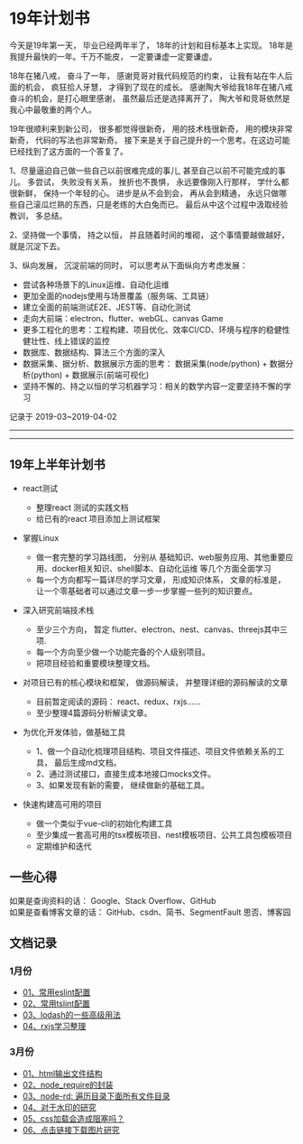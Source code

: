 # 19年计划书

今天是19年第一天， 毕业已经两年半了， 18年的计划和目标基本上实现。 18年是我提升最快的一年。千万不能皮， 一定要谦虚一定要谦虚。

18年在猪八戒， 奋斗了一年， 感谢竞哥对我代码规范的约束， 让我有站在牛人后面的机会， 疯狂拾人牙慧， 才得到了现在的成长。 
感谢陶大爷给我18年在猪八戒奋斗的机会，是打心眼里感谢， 虽然最后还是选择离开了， 陶大爷和竞哥依然是我心中最敬重的两个人。                      

19年很顺利来到新公司， 很多都觉得很新奇， 用的技术栈很新奇， 用的模块非常新奇， 代码的写法也非常新奇。 
接下来是关于自己提升的一个思考。在这边可能已经找到了这方面的一个答复了。

1、尽量逼迫自己做一些自己以前很难完成的事儿, 甚至自己以前不可能完成的事儿。
多尝试， 失败没有关系， 挫折也不畏惧， 永远要像刚入行那样， 学什么都很新鲜， 保持一个年轻的心。
进步是从不会到会， 再从会到精通， 永远只做哪些自己滚瓜烂熟的东西，只是老练的大白兔而已。
最后从中这个过程中汲取经验教训， 多总结。                         

2、坚持做一个事情， 持之以恒， 并且随着时间的堆砌， 这个事情要越做越好， 就是沉淀下去。                      

3、纵向发展， 沉淀前端的同时， 可以思考从下面纵向方考虑发展：
                         
- 尝试各种场景下的Linux运维、自动化运维                       
- 更加全面的nodejs使用与场景覆盖（服务端、工具链）                        
- 建立全面的前端测试E2E、JEST等、自动化测试                         
- 走向大前端：electron、flutter、webGL、canvas Game
- 更多工程化的思考：工程构建、项目优化、效率CI/CD、环境与程序的稳健性健壮性、线上错误的监控
- 数据库、数据结构、算法三个方面的深入
- 数据采集、据分析、数据展示方面的思考： 数据采集(node/python) + 数据分析(python) + 数据展示(前端可视化)
- 坚持不懈的、持之以恒的学习机器学习：相关的数学内容一定要坚持不懈的学习

记录于 2019-03~2019-04-02


---------------------------





---------------------------
## 19年上半年计划书
- react测试
    - 整理react 测试的实践文档
    - 给已有的react 项目添加上测试框架

- 掌握Linux
    - 做一套完整的学习路线图， 分别从 基础知识、web服务应用、其他重要应用、docker相关知识、shell脚本、自动化运维 等几个方面全面学习
    - 每一个方向都写一篇详尽的学习文章， 形成知识体系， 文章的标准是， 让一个零基础者可以通过文章一步一步掌握一些列的知识要点。

- 深入研究前端技术栈
    - 至少三个方向， 暂定 flutter、electron、nest、canvas、threejs其中三项.
    - 每一个方向至少做一个功能完备的个人级别项目。
    - 把项目经验和重要模块整理文档。
    
- 对项目已有的核心模块和框架， 做源码解读， 并整理详细的源码解读的文章
    - 目前暂定阅读的源码： react、redux、rxjs......
    - 至少整理4篇源码分析解读文章。
    
- 为优化开发体验，做基础工具
    - 1、做一个自动化梳理项目结构、项目文件描述、项目文件依赖关系的工具， 最后生成md文档。
    - 2、通过测试接口，直接生成本地接口mocks文件。
    - 3、如果发现有新的需要， 继续做新的基础工具。
    
- 快速构建高可用的项目
    - 做一个类似于vue-cli的初始化构建工具
    - 至少集成一套高可用的tsx模板项目、nest模板项目、公共工具包模板项目
    - 定期维护和迭代
    
    
    
## 一些心得
如果是查询资料的话： Google、Stack Overflow、GitHub                         
如果是查看博客文章的话： GitHub、csdn、简书、SegmentFault 思否、博客园


## 文档记录

### 1月份
- [01、常用eslint配置](./01月/01、常用eslint配置)
- [02、常用tslint配置](./01月/02、常用tslint配置)
- [03、lodash的一些高级用法](./01月/03、lodash的一些高级用法)
- [04、rxjs学习整理](./01月/04、rxjs学习整理)


### 3月份
- [01、html输出文件结构](./03月/01、html输出文件结构)
- [02、node_require的封装](./03月/02、node_require的封装)
- [03、node-rd: 遍历目录下面所有文件目录](./03月/03、node-rd)
- [04、对于水印的研究](./03月/04、水印)
- [05、css加载会造成阻塞吗？](./03月/05、css%20加载会造成阻塞吗？/index.md)
- [06、点击链接下载图片研究](./03月/06、点击链接下载的研究)
